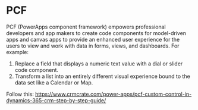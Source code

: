 # PCF
PCF (PowerApps component framework) empowers professional developers and app makers to create code components for model-driven apps and canvas apps to provide an enhanced user experience for the users to view and work with data in forms, views, and dashboards.
For example:
1. Replace a field that displays a numeric text value with a dial or slider code component.
2. Transform a list into an entirely different visual experience bound to the data set like a Calendar or Map.

Follow this:
https://www.crmcrate.com/power-apps/pcf-custom-control-in-dynamics-365-crm-step-by-step-guide/
